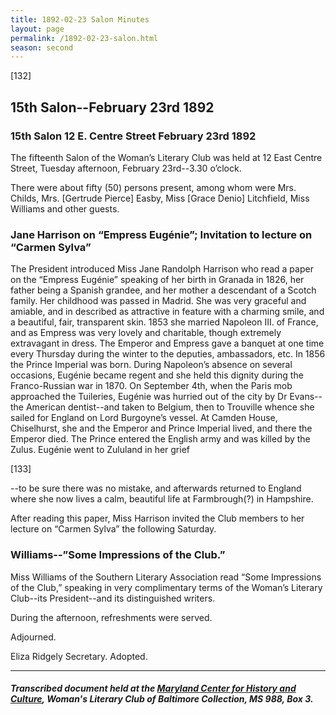 ```yaml
---
title: 1892-02-23 Salon Minutes
layout: page
permalink: /1892-02-23-salon.html
season: second
---
```


<style>
    #maincontent{
        font-size:1.4em;
    }
</style>
[132]

## 15th Salon--February 23rd 1892

### 15th Salon 12 E. Centre Street February 23rd 1892

The fifteenth Salon of the Woman’s Literary Club was held at 12 East Centre Street, Tuesday afternoon, February 23rd--3.30 o’clock.

There were about fifty (50) persons present, among whom were Mrs. Childs, Mrs. [Gertrude Pierce] Easby, Miss [Grace Denio] Litchfield, Miss Williams and other guests.

### Jane Harrison on “Empress Eugénie”; Invitation to lecture on “Carmen Sylva”

The President introduced Miss Jane Randolph Harrison who read a paper on the “Empress Eugénie” speaking of her birth in Granada in 1826, her father being a Spanish grandee, and her mother a descendant of a Scotch family. Her childhood was passed in Madrid. She was very graceful and amiable, and in described as attractive in feature with a charming smile, and a beautiful, fair, transparent skin. 1853 she married Napoleon III. of France, and as Empress was very lovely and charitable, though extremely extravagant in dress. The Emperor and Empress gave a banquet at one time every Thursday during the winter to the deputies, ambassadors, etc. In 1856 the Prince Imperial was born. During Napoleon’s absence on several occasions, Eugénie became regent and she held this dignity during the Franco-Russian war in 1870. On September 4th, when the Paris mob approached the Tuileries, Eugénie was hurried out of the city by Dr Evans--the American dentist--and taken to Belgium, then to Trouville whence she sailed for England on Lord Burgoyne’s vessel. At Camden House, Chiselhurst, she and the Emperor and Prince Imperial lived, and there the Emperor died. The Prince entered the English army and was killed by the Zulus. Eugénie went to Zululand in her grief

[133]

--to be sure there was no mistake, and afterwards returned to England where she now lives a calm, beautiful life at Farmbrough(?) in Hampshire.

After reading this paper, Miss Harrison invited the Club members to her lecture on “Carmen Sylva” the following Saturday.

### Williams--”Some Impressions of the Club.”

Miss Williams of the Southern Literary Association read “Some Impressions of the Club,” speaking in very complimentary terms of the Woman’s Literary Club--its President--and its distinguished writers.

During the afternoon, refreshments were served.

Adjourned.

Eliza Ridgely
Secretary.
Adopted.

<hr>

##### Transcribed document held at the [Maryland Center for History and Culture](http://mdhs.org/), Woman's Literary Club of Baltimore Collection, MS 988, Box 3. 
